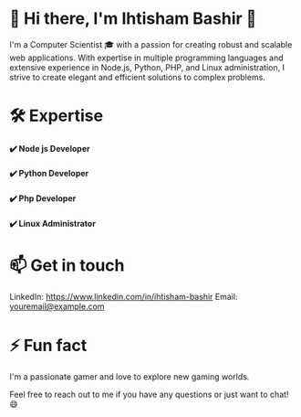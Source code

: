 # 🧍 Hi there, I'm Ihtisham Bashir 👋
I'm a Computer Scientist 🎓 with a passion for creating robust and scalable web applications. With expertise in multiple programming languages and extensive experience in Node.js, Python, PHP, and Linux administration, I strive to create elegant and efficient solutions to complex problems.

#  🛠️ Expertise
#### ✔️ Node js Developer
#### ✔️ Python Developer 
#### ✔️ Php Developer
#### ✔️ Linux Administrator

# 📫 Get in touch
LinkedIn: https://www.linkedin.com/in/ihtisham-bashir
Email: youremail@example.com


# ⚡ Fun fact
I'm a passionate gamer and love to explore new gaming worlds.

Feel free to reach out to me if you have any questions or just want to chat! 😄
